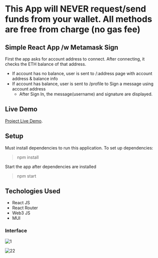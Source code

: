 # **This App will NEVER request/send funds from your wallet. All methods are free from charge (no gas fee)**

## Simple React App /w Metamask Sign

First the app asks for account address to connect. After connecting, it checks the ETH balance of that address.
  - If account has no balance, user is sent to /:address page with account address & balance info 
  - If account has balance, user is sent to /profile to Sign a message using account address
    - After Sign In, the message(username) and signature are displayed.

## Live Demo 

[Project Live Demo](https://metamask-login-app.vercel.app/).

## Setup
Must install dependencies to run this application. To set up dependencies:

> npm install

Start the app after dependencies are installed

> npm start

## Techologies Used
- React JS
- React Router
- Web3 JS
- MUI

### Interface

![1](https://user-images.githubusercontent.com/61908293/160099351-a573fd4d-a634-4e46-8ac3-e10e8b4c178d.png)

![22](https://user-images.githubusercontent.com/61908293/160099679-93fa3d01-39e1-40f1-993d-3ad0693ef5a3.png)

